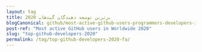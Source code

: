 ```yaml
---
layout: tag
title: برترین توسعه دهندگان گیت‌هاب 2020
blogCanonical: github/most-active-github-users-programmers-developers-in-worldwide-fa/
post-ref: "Most active GitHub users in Worldwide 2020"
slug: "top-github-developers-2020"
permalink: /tag/top-github-developers-2020-fa/
---
```

